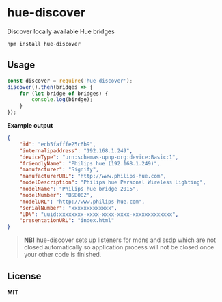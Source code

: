# hue-discover

Discover locally available Hue bridges

```
npm install hue-discover
```

## Usage

```js
const discover = require('hue-discover');
discover().then(bridges => {
    for (let bridge of bridges) {
        console.log(birdge);
    }
});
```

**Example output**

```json
{
    "id": "ecb5fafffe25c6b9",
    "internalipaddress": "192.168.1.249",
    "deviceType": "urn:schemas-upnp-org:device:Basic:1",
    "friendlyName": "Philips hue (192.168.1.249)",
    "manufacturer": "Signify",
    "manufacturerURL": "http://www.philips-hue.com",
    "modelDescription": "Philips hue Personal Wireless Lighting",
    "modelName": "Philips hue bridge 2015",
    "modelNumber": "BSB002",
    "modelURL": "http://www.philips-hue.com",
    "serialNumber": "xxxxxxxxxxxxx",
    "UDN": "uuid:xxxxxxxx-xxxx-xxxx-xxxx-xxxxxxxxxxxxx",
    "presentationURL": "index.html"
}
```

> **NB!** hue-discover sets up listeners for mdns and ssdp which are not closed automatically so application process will not be closed once your other code is finished.

## License

**MIT**
